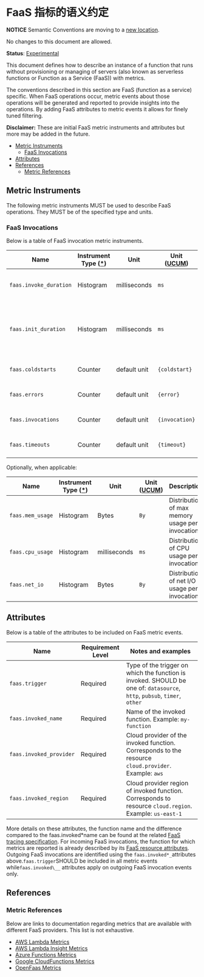 <!--- Hugo front matter used to generate the website version of this page:
linkTitle: FaaS
--->

# FaaS 指标的语义约定

**NOTICE** Semantic Conventions are moving to a
[new location](http://github.com/open-telemetry/semantic-conventions).

No changes to this document are allowed.

**Status**: [Experimental](../../document-status.md)

This document defines how to describe an instance of a function that runs
without provisioning or managing of servers (also known as serverless functions
or Function as a Service (FaaS)) with metrics.

The conventions described in this section are FaaS (function as a service)
specific. When FaaS operations occur, metric events about those operations will
be generated and reported to provide insights into the operations. By adding
FaaS attributes to metric events it allows for finely tuned filtering.

**Disclaimer:** These are initial FaaS metric instruments and attributes but
more may be added in the future.

<!-- Re-generate TOC with `markdown-toc --no-first-h1 -i` -->

<!-- toc -->

- [Metric Instruments](#metric-instruments)
  - [FaaS Invocations](#faas-invocations)
- [Attributes](#attributes)
- [References](#references)
  - [Metric References](#metric-references)

<!-- tocstop -->

## Metric Instruments

The following metric instruments MUST be used to describe FaaS operations. They
MUST be of the specified type and units.

### FaaS Invocations

Below is a table of FaaS invocation metric instruments.

| Name                   | Instrument Type ([\*](README.md#instrument-types)) | Unit         | Unit ([UCUM](README.md#instrument-units)) | Description                                                                  |
| ---------------------- | -------------------------------------------------- | ------------ | ----------------------------------------- | ---------------------------------------------------------------------------- |
| `faas.invoke_duration` | Histogram                                          | milliseconds | `ms`                                      | Measures the duration of the invocation                                      |
| `faas.init_duration`   | Histogram                                          | milliseconds | `ms`                                      | Measures the duration of the function's initialization, such as a cold start |
| `faas.coldstarts`      | Counter                                            | default unit | `{coldstart}`                             | Number of invocation cold starts.                                            |
| `faas.errors`          | Counter                                            | default unit | `{error}`                                 | Number of invocation errors.                                                 |
| `faas.invocations`     | Counter                                            | default unit | `{invocation}`                            | Number of successful invocations.                                            |
| `faas.timeouts`        | Counter                                            | default unit | `{timeout}`                               | Number of invocation timeouts.                                               |

Optionally, when applicable:

| Name             | Instrument Type ([\*](README.md#instrument-types)) | Unit         | Unit ([UCUM](README.md#instrument-units)) | Description                                     |
| ---------------- | -------------------------------------------------- | ------------ | ----------------------------------------- | ----------------------------------------------- |
| `faas.mem_usage` | Histogram                                          | Bytes        | `By`                                      | Distribution of max memory usage per invocation |
| `faas.cpu_usage` | Histogram                                          | milliseconds | `ms`                                      | Distribution of CPU usage per invocation        |
| `faas.net_io`    | Histogram                                          | Bytes        | `By`                                      | Distribution of net I/O usage per invocation    |

## Attributes

Below is a table of the attributes to be included on FaaS metric events.

| Name                    | Requirement Level | Notes and examples                                                                                                       |
| ----------------------- | ----------------- | ------------------------------------------------------------------------------------------------------------------------ |
| `faas.trigger`          | Required          | Type of the trigger on which the function is invoked. SHOULD be one of: `datasource`, `http`, `pubsub`, `timer`, `other` |
| `faas.invoked_name`     | Required          | Name of the invoked function. Example: `my-function`                                                                     |
| `faas.invoked_provider` | Required          | Cloud provider of the invoked function. Corresponds to the resource `cloud.provider`. Example: `aws`                     |
| `faas.invoked_region`   | Required          | Cloud provider region of invoked function. Corresponds to resource `cloud.region`. Example: `us-east-1`                  |

More details on these attributes, the function name and the difference compared
to the faas.invoked*name can be found at the related
[FaaS tracing specification](../../trace/semantic_conventions/faas.md). For
incoming FaaS invocations, the function for which metrics are reported is
already described by its
[FaaS resource attributes](../../resource/semantic_conventions/faas.md).
Outgoing FaaS invocations are identified using the
`faas.invoked*_`attributes above.`faas.trigger`SHOULD be included in all metric events while`faas.invoked\__`
attributes apply on outgoing FaaS invocation events only.

## References

### Metric References

Below are links to documentation regarding metrics that are available with
different FaaS providers. This list is not exhaustive.

- [AWS Lambda Metrics](https://docs.aws.amazon.com/lambda/latest/dg/monitoring-metrics.html)
- [AWS Lambda Insight Metrics](https://docs.aws.amazon.com/AmazonCloudWatch/latest/monitoring/Lambda-Insights-metrics.html)
- [Azure Functions Metrics](https://docs.microsoft.com/azure/azure-monitor/platform/metrics-supported)
- [Google CloudFunctions Metrics](https://cloud.google.com/monitoring/api/metrics_gcp#gcp-cloudfunctions)
- [OpenFaas Metrics](https://docs.openfaas.com/architecture/metrics/)

